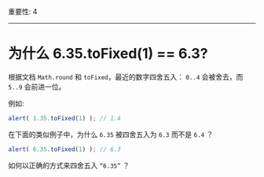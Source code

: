 重要性: 4

---

# 为什么 6.35.toFixed(1) == 6.3?

根据文档 `Math.round` 和 `toFixed`，最近的数字四舍五入： `0..4` 会被舍去，而 `5..9` 会前进一位。

例如:

```js run
alert( 1.35.toFixed(1) ); // 1.4
```

在下面的类似例子中，为什么 `6.35` 被四舍五入为 `6.3` 而不是 `6.4` ？

```js run
alert( 6.35.toFixed(1) ); // 6.3
```

如何以正确的方式来四舍五入 `“6.35”` ？

